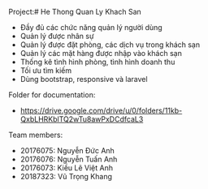 Project:# He Thong Quan Ly Khach San
+ Đầy đủ các chức năng quản lý người dùng
+ Quản lý được nhân sự
+ Quản lý được đặt phòng, các dịch vụ trong khách sạn
+ Quản lý các mặt hàng được nhập vào khách sạn
+ Thống kê tình hình phòng, tình hình doanh thu
+ Tối ưu tìm kiếm
+ Dùng bootstrap, responsive và laravel



Folder for documentation:
+ https://drive.google.com/drive/u/0/folders/11kb-QxbLHRKblTQ2wTu8awPxDCdfcaL3



Team members:
+ 20176075: Nguyễn Đức Anh
+ 20176076: Nguyễn Tuấn Anh
+ 20176073: Kiều Lê Việt Anh
+ 20187323: Vũ Trọng Khang

